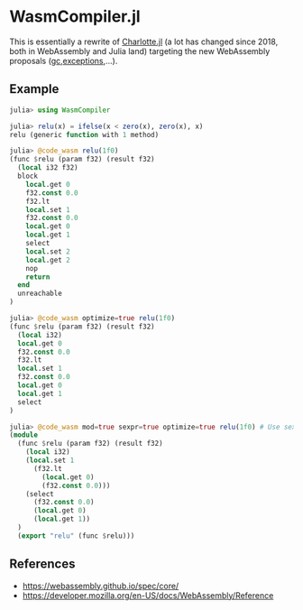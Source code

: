 # WasmCompiler.jl

This is essentially a rewrite of [Charlotte.jl](https://github.com/MikeInnes/Charlotte.jl) (a lot has changed since 2018, both in WebAssembly and Julia land) targeting the new WebAssembly proposals ([gc](https://github.com/WebAssembly/gc),[exceptions](https://github.com/WebAssembly/exception-handling),...).

## Example

```julia
julia> using WasmCompiler

julia> relu(x) = ifelse(x < zero(x), zero(x), x)
relu (generic function with 1 method)

julia> @code_wasm relu(1f0)
(func $relu (param f32) (result f32)
  (local i32 f32)
  block 
    local.get 0
    f32.const 0.0
    f32.lt
    local.set 1
    f32.const 0.0
    local.get 0
    local.get 1
    select
    local.set 2
    local.get 2
    nop
    return
  end
  unreachable
)

julia> @code_wasm optimize=true relu(1f0)
(func $relu (param f32) (result f32)
  (local i32)
  local.get 0
  f32.const 0.0
  f32.lt
  local.set 1
  f32.const 0.0
  local.get 0
  local.get 1
  select
)

julia> @code_wasm mod=true sexpr=true optimize=true relu(1f0) # Use sexpr=true to display as WAST
(module
  (func $relu (param f32) (result f32)
    (local i32)
    (local.set 1
      (f32.lt
        (local.get 0)
        (f32.const 0.0)))
    (select
      (f32.const 0.0)
      (local.get 0)
      (local.get 1))
  )
  (export "relu" (func $relu)))
```

## References

 - https://webassembly.github.io/spec/core/
 - https://developer.mozilla.org/en-US/docs/WebAssembly/Reference
